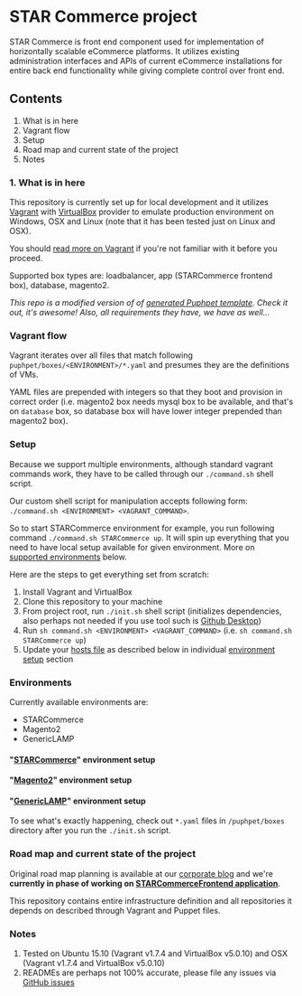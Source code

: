 # STAR Commerce project
STAR Commerce is front end component used for implementation of horizontally scalable eCommerce platforms. It utilizes
existing administration interfaces and APIs of current eCommerce installations for entire back end functionality while
giving complete control over front end.

## Contents
  1. What is in here
  2. Vagrant flow
  3. Setup
  4. Road map and current state of the project
  5. Notes

### 1. What is in here
This repository is currently set up for local development and it utilizes [Vagrant](https://www.vagrantup.com/) with 
[VirtualBox](https://www.virtualbox.org/) provider to emulate production environment on Windows, OSX and Linux (note 
that it has been tested just on Linux and OSX).

You should [read more on Vagrant](https://docs.vagrantup.com/v2/why-vagrant/index.html) if you're not familiar with it
before you proceed.

Supported box types are: loadbalancer, app (STARCommerce frontend box), database, magento2. 

*This repo is a modified version of of [generated Puphpet template](https://puphpet.com/). Check it out, it's awesome!
Also, all requirements they have, we have as well...*

### Vagrant flow
Vagrant iterates over all files that match following `puphpet/boxes/<ENVIRONMENT>/*.yaml` and presumes they are the 
definitions of VMs.

YAML files are prepended with integers so that they boot and provision in correct order (i.e. magento2 box needs mysql 
box to be available, and that's on `database` box, so database box will have lower integer prepended than magento2 box).

### Setup
Because we support multiple environments, although standard vagrant commands work, they have to be called through our 
`./command.sh` shell script.

Our custom shell script for manipulation accepts following form: `./command.sh <ENVIRONMENT> <VAGRANT_COMMAND>`.

So to start STARCommerce environment for example, you run following command `./command.sh STARCommerce up`. It will spin 
up everything that you need to have local setup available for given environment. More on 
[supported environments](https://github.com/the-shop/STARCommerce#environments) below.

Here are the steps to get everything set from scratch:

  1. Install Vagrant and VirtualBox
  2. Clone this repository to your machine 
  3. From project root, run `./init.sh` shell script (initializes dependencies, also perhaps not needed if you use tool 
  such is [Github Desktop](https://desktop.github.com/))
  4. Run `sh command.sh <ENVIRONMENT> <VAGRANT_COMMAND>` (i.e. `sh command.sh STARCommerce up`)
  5. Update your [hosts file](https://en.wikipedia.org/wiki/Hosts_(file)#Location_in_the_file_system) as described below
  in individual [environment setup](README.md#environments) section
  
### Environments
Currently available environments are:
  - STARCommerce
  - Magento2
  - GenericLAMP

#### "[STARCommerce](https://github.com/the-shop/STARCommerceBoxes)" environment setup

#### "[Magento2](https://github.com/the-shop/Magento2Boxes)" environment setup

#### "[GenericLAMP](https://github.com/the-shop/LAMPBox)" environment setup

To see what's exactly happening, check out `*.yaml` files in `/puphpet/boxes` directory after you run the `./init.sh`
script.

### Road map and current state of the project
Original road map planning is available at our [corporate blog](http://the-shop.io/star-commerce-roadmap/) and we're 
**currently in phase of working on 
[STARCommerceFrontend application](https://github.com/the-shop/STARCommerceFrontend)**.

This repository contains entire infrastructure definition and all repositories it depends on described through Vagrant 
and Puppet files.

### Notes
  1. Tested on Ubuntu 15.10 (Vagrant v1.7.4 and VirtualBox v5.0.10) and OSX (Vagrant v1.7.4 and VirtualBox v5.0.10)
  2. READMEs are perhaps not 100% accurate, please file any issues via 
  [GitHub issues](https://github.com/the-shop/STARCommerceFrontend/issues)